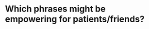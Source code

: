 # Which phrases might be empowering for patients/friends?

<!-- #p1 -->

<!-- {BearID:993EA107-1F5B-427A-A887-B73F36A17E60-551-000001E5D7804DB3} -->
